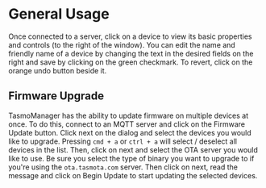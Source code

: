 # General Usage

Once connected to a server, click on a device to view its basic properties and controls (to the right of the window). You can edit the name and friendly name of a device by changing the text in the desired fields on the right and save by clicking on the green checkmark. To revert, click on the orange undo button beside it.

## Firmware Upgrade
TasmoManager has the ability to update firmware on multiple devices at once. To do this, connect to an MQTT server and click on the Firmware Update button. Click next on the dialog and select the devices you would like to upgrade. Pressing `cmd + a` or `ctrl + a` will select / deselect all devices in the list. Then, click on next and select the OTA server you would like to use. Be sure you select the type of binary you want to upgrade to if you're using the `ota.tasmota.com` server. Then click on next, read the message and click on Begin Update to start updating the selected devices.